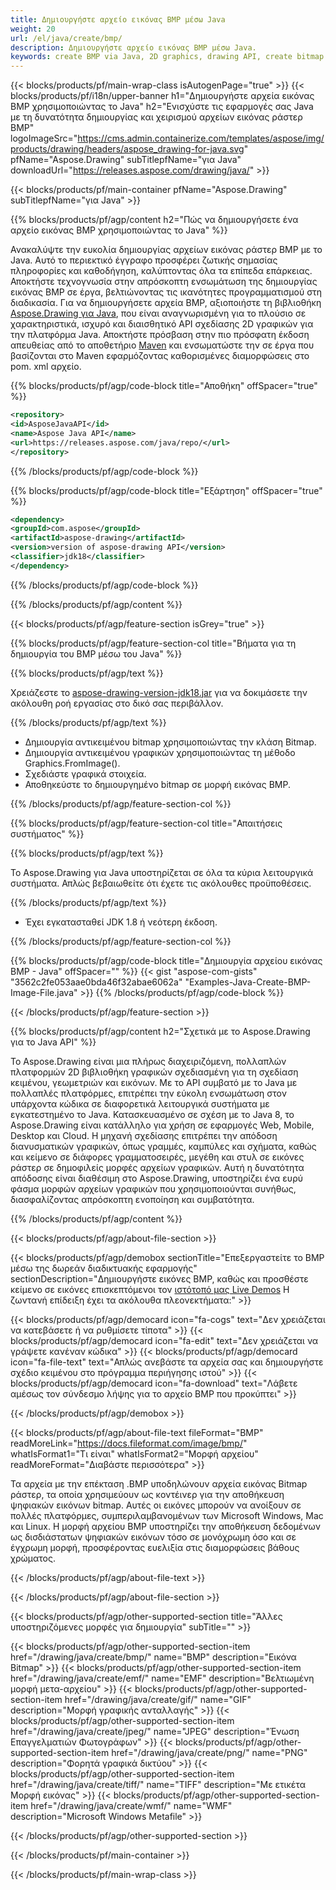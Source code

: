 ```yaml
---
title: Δημιουργήστε αρχείο εικόνας BMP μέσω Java
weight: 20
url: /el/java/create/bmp/
description: Δημιουργήστε αρχείο εικόνας BMP μέσω Java.
keywords: create BMP via Java, 2D graphics, drawing API, create bitmap in Java, Drawing για Java, save bitmap, save BMP image, cross-platform 2D graphic library, Bitmap class, vector graphics drawing, draw text, rendering raster images, BMP image file
---
```


{{< blocks/products/pf/main-wrap-class isAutogenPage="true" >}}
{{< blocks/products/pf/i18n/upper-banner h1="Δημιουργήστε αρχεία εικόνας BMP χρησιμοποιώντας το Java" h2="Ενισχύστε τις εφαρμογές σας Java με τη δυνατότητα δημιουργίας και χειρισμού αρχείων εικόνας ράστερ BMP" logoImageSrc="https://cms.admin.containerize.com/templates/aspose/img/products/drawing/headers/aspose_drawing-for-java.svg" pfName="Aspose.Drawing" subTitlepfName="για Java" downloadUrl="https://releases.aspose.com/drawing/java/" >}}

{{< blocks/products/pf/main-container pfName="Aspose.Drawing" subTitlepfName="για Java" >}}


{{% blocks/products/pf/agp/content h2="Πώς να δημιουργήσετε ένα αρχείο εικόνας BMP χρησιμοποιώντας το Java" %}}

Ανακαλύψτε την ευκολία δημιουργίας αρχείων εικόνας ράστερ BMP με το Java. Αυτό το περιεκτικό έγγραφο προσφέρει ζωτικής σημασίας πληροφορίες και καθοδήγηση, καλύπτοντας όλα τα επίπεδα επάρκειας. Αποκτήστε τεχνογνωσία στην απρόσκοπτη ενσωμάτωση της δημιουργίας εικόνας BMP σε έργα, βελτιώνοντας τις ικανότητες προγραμματισμού στη διαδικασία. Για να δημιουργήσετε αρχεία BMP, αξιοποιήστε τη βιβλιοθήκη [Aspose.Drawing για Java](https://products.aspose.com/drawing/java), που είναι αναγνωρισμένη για το πλούσιο σε χαρακτηριστικά, ισχυρό και διαισθητικό API σχεδίασης 2D γραφικών για την πλατφόρμα Java. Αποκτήστε πρόσβαση στην πιο πρόσφατη έκδοση απευθείας από το αποθετήριο [Maven](https://releases.aspose.com/java/repo/com/aspose/aspose-drawing/) και ενσωματώστε την σε έργα που βασίζονται στο Maven εφαρμόζοντας καθορισμένες διαμορφώσεις στο pom. xml αρχείο.

{{% blocks/products/pf/agp/code-block title="Αποθήκη" offSpacer="true" %}}

```xml
<repository>
<id>AsposeJavaAPI</id>
<name>Aspose Java API</name>
<url>https://releases.aspose.com/java/repo/</url>
</repository>
```

{{% /blocks/products/pf/agp/code-block %}}

{{% blocks/products/pf/agp/code-block title="Εξάρτηση" offSpacer="true" %}}

```xml
<dependency>
<groupId>com.aspose</groupId>
<artifactId>aspose-drawing</artifactId>
<version>version of aspose-drawing API</version>
<classifier>jdk18</classifier>
</dependency>
```

{{% /blocks/products/pf/agp/code-block %}}

{{% /blocks/products/pf/agp/content %}}


{{< blocks/products/pf/agp/feature-section isGrey="true" >}}

{{% blocks/products/pf/agp/feature-section-col title="Βήματα για τη δημιουργία του BMP μέσω του Java" %}}

{{% blocks/products/pf/agp/text %}}

Χρειάζεστε το [aspose-drawing-version-jdk18.jar](https://releases.aspose.com/drawing/java/) για να δοκιμάσετε την ακόλουθη ροή εργασίας στο δικό σας περιβάλλον.

{{% /blocks/products/pf/agp/text %}}

+ Δημιουργία αντικειμένου bitmap χρησιμοποιώντας την κλάση Bitmap.
+ Δημιουργία αντικειμένου γραφικών χρησιμοποιώντας τη μέθοδο Graphics.FromImage().
+ Σχεδιάστε γραφικά στοιχεία.
+ Αποθηκεύστε το δημιουργημένο bitmap σε μορφή εικόνας BMP.

{{% /blocks/products/pf/agp/feature-section-col %}}

{{% blocks/products/pf/agp/feature-section-col title="Απαιτήσεις συστήματος" %}}

{{% blocks/products/pf/agp/text %}}

Το Aspose.Drawing για Java υποστηρίζεται σε όλα τα κύρια λειτουργικά συστήματα. Απλώς βεβαιωθείτε ότι έχετε τις ακόλουθες προϋποθέσεις.

{{% /blocks/products/pf/agp/text %}}

- Έχει εγκατασταθεί JDK 1.8 ή νεότερη έκδοση.

{{% /blocks/products/pf/agp/feature-section-col %}}

{{% blocks/products/pf/agp/code-block title="Δημιουργία αρχείου εικόνας BMP - Java" offSpacer="" %}}
{{< gist "aspose-com-gists" "3562c2fe053aae0bda46f32abae6062a" "Examples-Java-Create-BMP-Image-File.java" >}}
{{% /blocks/products/pf/agp/code-block %}}

{{< /blocks/products/pf/agp/feature-section >}}


<!-- aboutfile Starts -->

{{% blocks/products/pf/agp/content h2="Σχετικά με το Aspose.Drawing για το Java API" %}}

Το Aspose.Drawing είναι μια πλήρως διαχειριζόμενη, πολλαπλών πλατφορμών 2D βιβλιοθήκη γραφικών σχεδιασμένη για τη σχεδίαση κειμένου, γεωμετριών και εικόνων. Με το API συμβατό με το Java με πολλαπλές πλατφόρμες, επιτρέπει την εύκολη ενσωμάτωση στον υπάρχοντα κώδικα σε διαφορετικά λειτουργικά συστήματα με εγκατεστημένο το Java. Κατασκευασμένο σε σχέση με το Java 8, το Aspose.Drawing είναι κατάλληλο για χρήση σε εφαρμογές Web, Mobile, Desktop και Cloud. Η μηχανή σχεδίασης επιτρέπει την απόδοση διανυσματικών γραφικών, όπως γραμμές, καμπύλες και σχήματα, καθώς και κείμενο σε διάφορες γραμματοσειρές, μεγέθη και στυλ σε εικόνες ράστερ σε δημοφιλείς μορφές αρχείων γραφικών. Αυτή η δυνατότητα απόδοσης είναι διαθέσιμη στο Aspose.Drawing, υποστηρίζει ένα ευρύ φάσμα μορφών αρχείων γραφικών που χρησιμοποιούνται συνήθως, διασφαλίζοντας απρόσκοπτη ενοποίηση και συμβατότητα.

{{% /blocks/products/pf/agp/content %}}


{{< blocks/products/pf/agp/about-file-section >}}

{{< blocks/products/pf/agp/demobox sectionTitle="Επεξεργαστείτε το BMP μέσω της δωρεάν διαδικτυακής εφαρμογής" sectionDescription="Δημιουργήστε εικόνες BMP, καθώς και προσθέστε κείμενο σε εικόνες επισκεπτόμενοι τον [ιστότοπό μας Live Demos](https://products.aspose.app/drawing) Η ζωντανή επίδειξη έχει τα ακόλουθα πλεονεκτήματα:" >}}

{{< blocks/products/pf/agp/democard icon="fa-cogs" text="Δεν χρειάζεται να κατεβάσετε ή να ρυθμίσετε τίποτα" >}}
{{< blocks/products/pf/agp/democard icon="fa-edit" text="Δεν χρειάζεται να γράψετε κανέναν κώδικα" >}}
{{< blocks/products/pf/agp/democard icon="fa-file-text" text="Απλώς ανεβάστε τα αρχεία σας και δημιουργήστε σχέδιο κειμένου στο πρόγραμμα περιήγησης ιστού" >}}
{{< blocks/products/pf/agp/democard icon="fa-download" text="Λάβετε αμέσως τον σύνδεσμο λήψης για το αρχείο BMP που προκύπτει" >}}

{{< /blocks/products/pf/agp/demobox >}}

{{< blocks/products/pf/agp/about-file-text fileFormat="BMP" readMoreLink="https://docs.fileformat.com/image/bmp/" whatIsFormat1="Τι είναι" whatIsFormat2="Μορφή αρχείου" readMoreFormat="Διαβάστε περισσότερα" >}}

Τα αρχεία με την επέκταση .BMP υποδηλώνουν αρχεία εικόνας Bitmap ράστερ, τα οποία χρησιμεύουν ως κοντέινερ για την αποθήκευση ψηφιακών εικόνων bitmap. Αυτές οι εικόνες μπορούν να ανοίξουν σε πολλές πλατφόρμες, συμπεριλαμβανομένων των Microsoft Windows, Mac και Linux. Η μορφή αρχείου BMP υποστηρίζει την αποθήκευση δεδομένων ως δισδιάστατων ψηφιακών εικόνων τόσο σε μονόχρωμη όσο και σε έγχρωμη μορφή, προσφέροντας ευελιξία στις διαμορφώσεις βάθους χρώματος.

{{< /blocks/products/pf/agp/about-file-text >}}

{{< /blocks/products/pf/agp/about-file-section >}}

<!-- aboutfile Ends -->


{{< blocks/products/pf/agp/other-supported-section title="Άλλες υποστηριζόμενες μορφές για δημιουργία" subTitle="" >}}

{{< blocks/products/pf/agp/other-supported-section-item href="/drawing/java/create/bmp/" name="BMP" description="Εικόνα Bitmap" >}}
{{< blocks/products/pf/agp/other-supported-section-item href="/drawing/java/create/emf/" name="EMF" description="Βελτιωμένη μορφή μετα-αρχείου" >}}
{{< blocks/products/pf/agp/other-supported-section-item href="/drawing/java/create/gif/" name="GIF" description="Μορφή γραφικής ανταλλαγής" >}}
{{< blocks/products/pf/agp/other-supported-section-item href="/drawing/java/create/jpeg/" name="JPEG" description="Ένωση Επαγγελματιών Φωτογράφων" >}}
{{< blocks/products/pf/agp/other-supported-section-item href="/drawing/java/create/png/" name="PNG" description="Φορητά γραφικά δικτύου" >}}
{{< blocks/products/pf/agp/other-supported-section-item href="/drawing/java/create/tiff/" name="TIFF" description="Με ετικέτα Μορφή εικόνας" >}}
{{< blocks/products/pf/agp/other-supported-section-item href="/drawing/java/create/wmf/" name="WMF" description="Microsoft Windows Metafile" >}}


{{< /blocks/products/pf/agp/other-supported-section >}}

{{< /blocks/products/pf/main-container >}}

{{< /blocks/products/pf/main-wrap-class >}}
